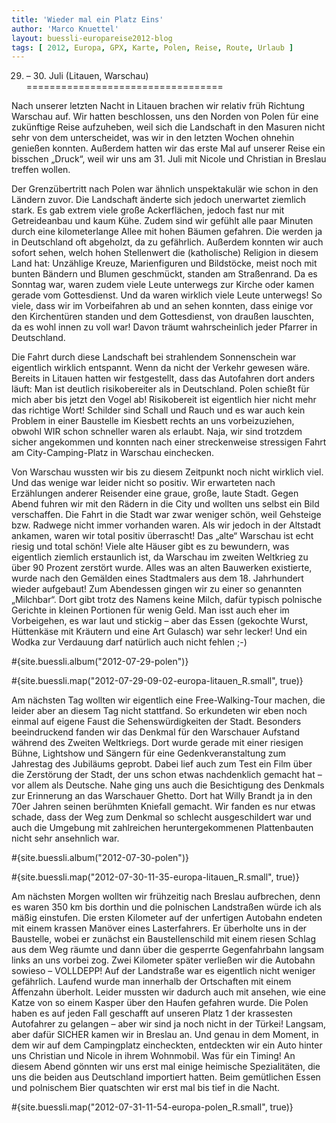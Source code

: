 ```yaml
---
title: 'Wieder mal ein Platz Eins'
author: 'Marco Knuettel'
layout: buessli-europareise2012-blog
tags: [ 2012, Europa, GPX, Karte, Polen, Reise, Route, Urlaub ]
---
```

29. – 30. Juli (Litauen, Warschau)
==================================

Nach unserer letzten Nacht in Litauen brachen wir relativ früh Richtung Warschau auf. Wir hatten beschlossen, 
uns den Norden von Polen für eine zukünftige Reise aufzuheben, weil sich die Landschaft in den Masuren nicht 
sehr von dem unterscheidet, was wir in den letzten Wochen ohnehin genießen konnten. Außerdem hatten wir das 
erste Mal auf unserer Reise ein bisschen „Druck“, weil wir uns am 31. Juli mit Nicole und Christian in Breslau 
treffen wollen. 

Der Grenzübertritt nach Polen war ähnlich unspektakulär wie schon in den Ländern zuvor. Die Landschaft änderte 
sich jedoch unerwartet ziemlich stark. Es gab extrem viele große Ackerflächen, jedoch fast nur mit Getreideanbau 
und kaum Kühe. Zudem sind wir gefühlt alle paar Minuten durch eine kilometerlange Allee mit hohen Bäumen gefahren. 
Die werden ja in Deutschland oft abgeholzt, da zu gefährlich. Außerdem konnten wir auch sofort sehen, welch hohen 
Stellenwert die (katholische) Religion in diesem Land hat: Unzählige Kreuze, Marienfiguren und Bildstöcke, meist 
noch mit bunten Bändern und Blumen geschmückt, standen am Straßenrand. Da es Sonntag war, waren zudem viele Leute 
unterwegs zur Kirche oder kamen gerade vom Gottesdienst. Und da waren wirklich viele Leute unterwegs! So viele, 
dass wir im Vorbeifahren ab und an sehen konnten, dass einige vor den Kirchentüren standen und dem Gottesdienst, 
von draußen lauschten, da es wohl innen zu voll war! Davon träumt wahrscheinlich jeder Pfarrer in Deutschland. 

Die Fahrt durch diese Landschaft bei strahlendem Sonnenschein war eigentlich wirklich entspannt. Wenn da nicht der 
Verkehr gewesen wäre. Bereits in Litauen hatten wir festgestellt, dass das Autofahren dort anders läuft: Man ist 
deutlich risikobereiter als in Deutschland. Polen schießt für mich aber bis jetzt den Vogel ab! Risikobereit ist 
eigentlich hier nicht mehr das richtige Wort! Schilder sind Schall und Rauch und es war auch kein Problem in einer 
Baustelle im Kiesbett rechts an uns vorbeizuziehen, obwohl WIR schon schneller waren als erlaubt. Naja, wir sind 
trotzdem sicher angekommen und konnten nach einer streckenweise stressigen Fahrt am City-Camping-Platz in Warschau 
einchecken.

Von Warschau wussten wir bis zu diesem Zeitpunkt noch nicht wirklich viel. Und das wenige war leider nicht so positiv. 
Wir erwarteten nach Erzählungen anderer Reisender eine graue, große, laute Stadt. Gegen Abend fuhren wir mit den 
Rädern in die City und wollten uns selbst ein Bild verschaffen. Die Fahrt in die Stadt war zwar weniger schön, weil 
Gehsteige bzw. Radwege nicht immer vorhanden waren. Als wir jedoch in der Altstadt ankamen, waren wir total positiv 
überrascht! Das „alte“ Warschau ist echt riesig und total schön! Viele alte Häuser gibt es zu bewundern, was 
eigentlich ziemlich erstaunlich ist, da Warschau im zweiten Weltkrieg zu über 90 Prozent zerstört wurde. Alles 
was an alten Bauwerken existierte, wurde nach den Gemälden eines Stadtmalers aus dem 18. Jahrhundert wieder 
aufgebaut! Zum Abendessen gingen wir zu einer so genannten „Milchbar“. Dort gibt trotz des Namens keine Milch, 
dafür typisch polnische Gerichte in kleinen Portionen für wenig Geld. Man isst auch eher im Vorbeigehen, es war 
laut und stickig – aber das Essen (gekochte Wurst, Hüttenkäse mit Kräutern und eine Art Gulasch) war sehr lecker! 
Und ein Wodka zur Verdauung darf natürlich auch nicht fehlen ;-)

#{site.buessli.album("2012-07-29-polen")}

#{site.buessli.map("2012-07-29-09-02-europa-litauen_R.small", true)}

Am nächsten Tag wollten wir eigentlich eine Free-Walking-Tour machen, die leider aber an diesem Tag nicht stattfand. 
So erkundeten wir eben noch einmal auf eigene Faust die Sehenswürdigkeiten der Stadt. Besonders beeindruckend fanden 
wir das Denkmal für den Warschauer Aufstand während des Zweiten Weltkriegs. Dort wurde gerade mit einer riesigen 
Bühne, Lightshow und Sängern für eine Gedenkveranstaltung zum Jahrestag des Jubiläums geprobt. Dabei lief auch zum 
Test ein Film über die Zerstörung der Stadt, der uns schon etwas nachdenklich gemacht hat – vor allem als Deutsche. 
Nahe ging uns auch die Besichtigung des Denkmals zur Erinnerung an das Warschauer Ghetto. Dort hat Willy Brandt ja 
in den 70er Jahren seinen berühmten Kniefall gemacht. Wir fanden es nur etwas schade, dass der Weg zum Denkmal so 
schlecht ausgeschildert war und auch die Umgebung mit zahlreichen heruntergekommenen Plattenbauten nicht sehr 
ansehnlich war. 

#{site.buessli.album("2012-07-30-polen")}

#{site.buessli.map("2012-07-30-11-35-europa-litauen_R.small", true)}

Am nächsten Morgen wollten wir frühzeitig nach Breslau aufbrechen, denn es waren 350 km bis dorthin und die polnischen 
Landstraßen würde ich als mäßig einstufen. Die ersten Kilometer auf der unfertigen Autobahn endeten mit einem krassen 
Manöver eines Lasterfahrers. Er überholte uns in der Baustelle, wobei er zunächst ein Baustellenschild mit einem 
riesen Schlag aus dem Weg räumte und dann über die gesperrte Gegenfahrbahn langsam links an uns vorbei zog. Zwei 
Kilometer später verließen wir die Autobahn sowieso – VOLLDEPP! Auf der Landstraße war es eigentlich nicht weniger 
gefährlich. Laufend wurde man innerhalb der Ortschaften mit einem Affenzahn überholt. Leider mussten wir dadurch auch 
mit ansehen, wie eine Katze von so einem Kasper über den Haufen gefahren wurde. Die Polen haben es auf jeden Fall 
geschafft auf unseren Platz 1 der krassesten Autofahrer zu gelangen – aber wir sind ja noch nicht in der Türkei! 
Langsam, aber dafür SICHER kamen wir in Breslau an. Und genau in dem Moment, in dem wir auf dem Campingplatz 
eincheckten, entdeckten wir ein Auto hinter uns Christian und Nicole in ihrem Wohnmobil. Was für ein Timing! An 
diesem Abend gönnten wir uns erst mal einige heimische Spezialitäten, die uns die beiden aus Deutschland importiert 
hatten. Beim gemütlichen Essen und polnischem Bier quatschten wir erst mal bis tief in die Nacht.

#{site.buessli.map("2012-07-31-11-54-europa-polen_R.small", true)}
